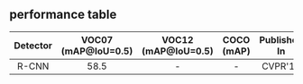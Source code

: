 ## performance table

|   Detector   | VOC07 (mAP@IoU=0.5) | VOC12 (mAP@IoU=0.5) | COCO (mAP) | Published In |
|:------------:|:-------------------:|:-------------------:|:----------:|:------------:|
|     R-CNN    |         58.5        |          -          |      -     |    CVPR'14   |
